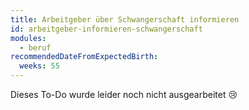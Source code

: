 ```yaml
---
title: Arbeitgeber über Schwangerschaft informieren
id: arbeitgeber-informieren-schwangerschaft
modules:
  - beruf
recommendedDateFromExpectedBirth:
  weeks: 55
---
```


Dieses To-Do wurde leider noch nicht ausgearbeitet 😢
